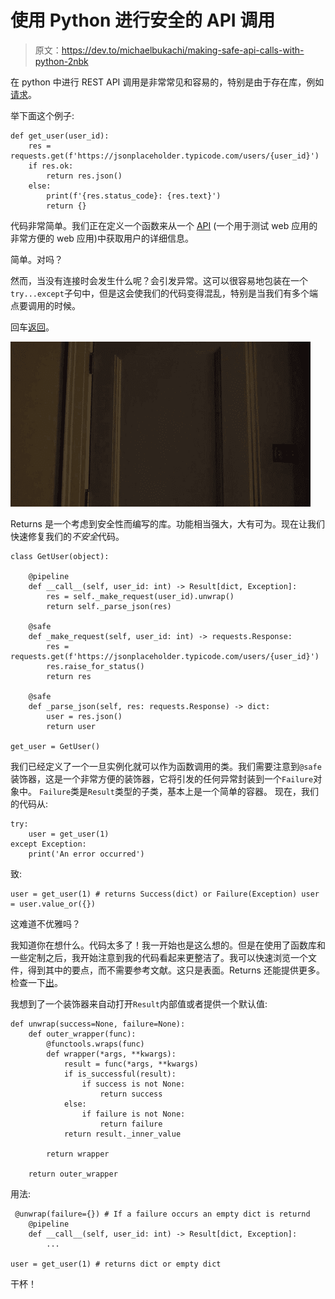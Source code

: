 # 使用 Python 进行安全的 API 调用

> 原文：<https://dev.to/michaelbukachi/making-safe-api-calls-with-python-2nbk>

在 python 中进行 REST API 调用是非常常见和容易的，特别是由于存在库，例如[请求](http://docs.python-requests.org/en/master/)。

举下面这个例子:

```
def get_user(user_id):
    res = requests.get(f'https://jsonplaceholder.typicode.com/users/{user_id}')
    if res.ok:
        return res.json()
    else:
        print(f'{res.status_code}: {res.text}')
        return {} 
```

代码非常简单。我们正在定义一个函数来从一个 [API](https://jsonplaceholder.typicode.com) (一个用于测试 web 应用的非常方便的 web 应用)中获取用户的详细信息。

简单。对吗？

然而，当没有连接时会发生什么呢？会引发异常。这可以很容易地包装在一个`try...except`子句中，但是这会使我们的代码变得混乱，特别是当我们有多个端点要调用的时候。

回车[返回](https://returns.readthedocs.io/en/latest/index.html)。

[![Grand entrance](img/236db78a5dbc05196b5da22de120edbc.png)](https://i.giphy.com/media/3oFzmpW5fjL3P45CXC/giphy.gif)

Returns 是一个考虑到安全性而编写的库。功能相当强大，大有可为。现在让我们快速修复我们的*不安全*代码。

```
class GetUser(object):

    @pipeline
    def __call__(self, user_id: int) -> Result[dict, Exception]:
        res = self._make_request(user_id).unwrap()
        return self._parse_json(res)

    @safe
    def _make_request(self, user_id: int) -> requests.Response:
        res = requests.get(f'https://jsonplaceholder.typicode.com/users/{user_id}')
        res.raise_for_status()
        return res

    @safe
    def _parse_json(self, res: requests.Response) -> dict:
        user = res.json()
        return user

get_user = GetUser() 
```

我们已经定义了一个一旦实例化就可以作为函数调用的类。我们需要注意到`@safe`装饰器，这是一个非常方便的装饰器，它将引发的任何异常封装到一个`Failure`对象中。
`Failure`类是`Result`类型的子类，基本上是一个简单的容器。
现在，我们的代码从:

```
try:
    user = get_user(1)
except Exception:
    print('An error occurred') 
```

致:

```
user = get_user(1) # returns Success(dict) or Failure(Exception) user = user.value_or({}) 
```

这难道不优雅吗？

我知道你在想什么。代码太多了！我一开始也是这么想的。但是在使用了函数库和一些定制之后，我开始注意到我的代码看起来更整洁了。我可以快速浏览一个文件，得到其中的要点，而不需要参考文献。这只是表面。Returns 还能提供更多。检查一下[出](https://returns.readthedocs.io/en/latest/index.html)。

我想到了一个装饰器来自动打开`Result`内部值或者提供一个默认值:

```
def unwrap(success=None, failure=None):
    def outer_wrapper(func):
        @functools.wraps(func)
        def wrapper(*args, **kwargs):
            result = func(*args, **kwargs)
            if is_successful(result):
                if success is not None:
                    return success
            else:
                if failure is not None:
                    return failure
            return result._inner_value

        return wrapper

    return outer_wrapper 
```

用法:

```
 @unwrap(failure={}) # If a failure occurs an empty dict is returnd
    @pipeline
    def __call__(self, user_id: int) -> Result[dict, Exception]:
        ...

user = get_user(1) # returns dict or empty dict 
```

干杯！
